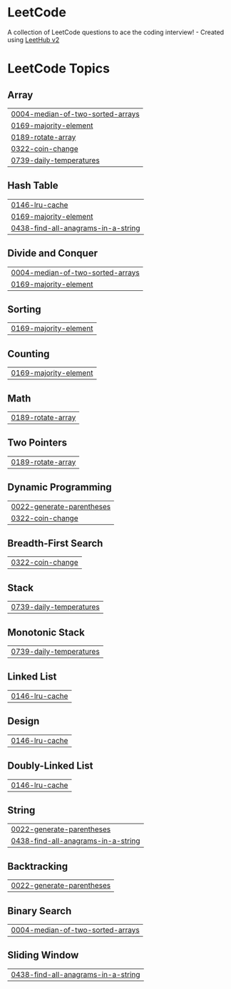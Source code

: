 # LeetCode
A collection of LeetCode questions to ace the coding interview! - Created using [LeetHub v2](https://github.com/arunbhardwaj/LeetHub-2.0)

<!---LeetCode Topics Start-->
# LeetCode Topics
## Array
|  |
| ------- |
| [0004-median-of-two-sorted-arrays](https://github.com/wnstj-yang/LeetCode/tree/master/0004-median-of-two-sorted-arrays) |
| [0169-majority-element](https://github.com/wnstj-yang/LeetCode/tree/master/0169-majority-element) |
| [0189-rotate-array](https://github.com/wnstj-yang/LeetCode/tree/master/0189-rotate-array) |
| [0322-coin-change](https://github.com/wnstj-yang/LeetCode/tree/master/0322-coin-change) |
| [0739-daily-temperatures](https://github.com/wnstj-yang/LeetCode/tree/master/0739-daily-temperatures) |
## Hash Table
|  |
| ------- |
| [0146-lru-cache](https://github.com/wnstj-yang/LeetCode/tree/master/0146-lru-cache) |
| [0169-majority-element](https://github.com/wnstj-yang/LeetCode/tree/master/0169-majority-element) |
| [0438-find-all-anagrams-in-a-string](https://github.com/wnstj-yang/LeetCode/tree/master/0438-find-all-anagrams-in-a-string) |
## Divide and Conquer
|  |
| ------- |
| [0004-median-of-two-sorted-arrays](https://github.com/wnstj-yang/LeetCode/tree/master/0004-median-of-two-sorted-arrays) |
| [0169-majority-element](https://github.com/wnstj-yang/LeetCode/tree/master/0169-majority-element) |
## Sorting
|  |
| ------- |
| [0169-majority-element](https://github.com/wnstj-yang/LeetCode/tree/master/0169-majority-element) |
## Counting
|  |
| ------- |
| [0169-majority-element](https://github.com/wnstj-yang/LeetCode/tree/master/0169-majority-element) |
## Math
|  |
| ------- |
| [0189-rotate-array](https://github.com/wnstj-yang/LeetCode/tree/master/0189-rotate-array) |
## Two Pointers
|  |
| ------- |
| [0189-rotate-array](https://github.com/wnstj-yang/LeetCode/tree/master/0189-rotate-array) |
## Dynamic Programming
|  |
| ------- |
| [0022-generate-parentheses](https://github.com/wnstj-yang/LeetCode/tree/master/0022-generate-parentheses) |
| [0322-coin-change](https://github.com/wnstj-yang/LeetCode/tree/master/0322-coin-change) |
## Breadth-First Search
|  |
| ------- |
| [0322-coin-change](https://github.com/wnstj-yang/LeetCode/tree/master/0322-coin-change) |
## Stack
|  |
| ------- |
| [0739-daily-temperatures](https://github.com/wnstj-yang/LeetCode/tree/master/0739-daily-temperatures) |
## Monotonic Stack
|  |
| ------- |
| [0739-daily-temperatures](https://github.com/wnstj-yang/LeetCode/tree/master/0739-daily-temperatures) |
## Linked List
|  |
| ------- |
| [0146-lru-cache](https://github.com/wnstj-yang/LeetCode/tree/master/0146-lru-cache) |
## Design
|  |
| ------- |
| [0146-lru-cache](https://github.com/wnstj-yang/LeetCode/tree/master/0146-lru-cache) |
## Doubly-Linked List
|  |
| ------- |
| [0146-lru-cache](https://github.com/wnstj-yang/LeetCode/tree/master/0146-lru-cache) |
## String
|  |
| ------- |
| [0022-generate-parentheses](https://github.com/wnstj-yang/LeetCode/tree/master/0022-generate-parentheses) |
| [0438-find-all-anagrams-in-a-string](https://github.com/wnstj-yang/LeetCode/tree/master/0438-find-all-anagrams-in-a-string) |
## Backtracking
|  |
| ------- |
| [0022-generate-parentheses](https://github.com/wnstj-yang/LeetCode/tree/master/0022-generate-parentheses) |
## Binary Search
|  |
| ------- |
| [0004-median-of-two-sorted-arrays](https://github.com/wnstj-yang/LeetCode/tree/master/0004-median-of-two-sorted-arrays) |
## Sliding Window
|  |
| ------- |
| [0438-find-all-anagrams-in-a-string](https://github.com/wnstj-yang/LeetCode/tree/master/0438-find-all-anagrams-in-a-string) |
<!---LeetCode Topics End-->